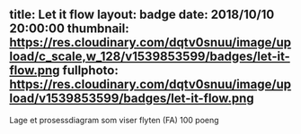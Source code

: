 title: Let it flow
layout: badge
date: 2018/10/10 20:00:00
thumbnail: https://res.cloudinary.com/dqtv0snuu/image/upload/c_scale,w_128/v1539853599/badges/let-it-flow.png
fullphoto: https://res.cloudinary.com/dqtv0snuu/image/upload/v1539853599/badges/let-it-flow.png
---
Lage et prosessdiagram som viser flyten (FA) 100 poeng
